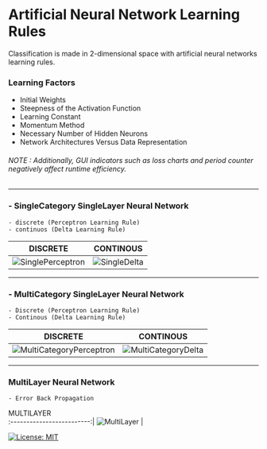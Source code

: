 # Artificial Neural Network Learning Rules

Classification is made in 2-dimensional space with artificial neural networks learning rules.

### Learning Factors
  - Initial Weights
  - Steepness of the Activation Function
  - Learning Constant
  - Momentum Method
  - Necessary Number of Hidden Neurons
  - Network Architectures Versus Data Representation
  
###### NOTE : Additionally, GUI indicators such as loss charts and period counter negatively affect runtime efficiency.


***


### - SingleCategory SingleLayer Neural Network
    - discrete (Perceptron Learning Rule)
    - continuos (Delta Learning Rule)
    
DISCRETE                   |  CONTINOUS
:-------------------------:|:-------------------------:
![SinglePerceptron](https://user-images.githubusercontent.com/39219223/107265731-ae104b80-6a55-11eb-8695-b001d117655a.gif)       |  ![SingleDelta](https://user-images.githubusercontent.com/39219223/107265730-ad77b500-6a55-11eb-8ede-37180742b59d.gif)
    
------

### - MultiCategory SingleLayer Neural Network 
    - Discrete (Perceptron Learning Rule) 
    - Continous (Delta Learning Rule)
    
DISCRETE                   |  CONTINOUS
:-------------------------:|:-------------------------:
![MultiCategoryPerceptron](https://user-images.githubusercontent.com/39219223/107265726-ac468800-6a55-11eb-9f1f-f63fadf70976.gif)         |  ![MultiCategoryDelta](https://user-images.githubusercontent.com/39219223/107265720-aa7cc480-6a55-11eb-9122-e61d5e52d56d.gif)

------

### MultiLayer Neural Network
    - Error Back Propagation
    
MULTILAYER                
:-------------------------:|
![MultiLayer](https://user-images.githubusercontent.com/39219223/107265733-aea8e200-6a55-11eb-848d-700ed8307146.gif)         |  





[![License: MIT](https://img.shields.io/badge/License-MIT-yellow.svg)](https://opensource.org/licenses/MIT)
